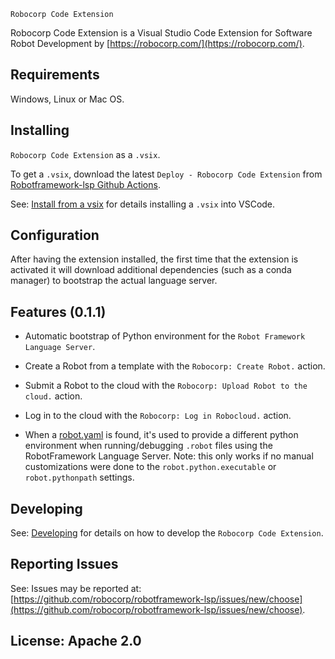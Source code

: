 `Robocorp Code Extension`

Robocorp Code Extension is a Visual Studio Code Extension for Software Robot Development by [https://robocorp.com/](https://robocorp.com/).


Requirements
-------------

Windows, Linux or Mac OS.


Installing
-----------

`Robocorp Code Extension` as a `.vsix`.

To get a `.vsix`, download the latest `Deploy - Robocorp Code Extension` from [Robotframework-lsp Github Actions](https://github.com/robocorp/robotframework-lsp/actions?query=workflow%3A%22Deploy+-+Robocorp+Code+Extension%22).

See: [Install from a vsix](https://code.visualstudio.com/docs/editor/extension-gallery#_install-from-a-vsix) for details installing a `.vsix` into VSCode.


Configuration
-------------

After having the extension installed, the first time that the extension is activated
it will download additional dependencies (such as a conda manager) to bootstrap
the actual language server.

Features (0.1.1)
-----------------

- Automatic bootstrap of Python environment for the `Robot Framework Language Server`.
  
- Create a Robot from a template with the `Robocorp: Create Robot.` action.

- Submit a Robot to the cloud with the `Robocorp: Upload Robot to the cloud.` action.

- Log in to the cloud with the `Robocorp: Log in Robocloud.` action.

- When a [robot.yaml](https://robocorp.com/docs/setup/robot-yaml-format) is found, it's used to provide a different python environment when running/debugging `.robot` files using the RobotFramework Language Server.
  Note: this only works if no manual customizations were done to the `robot.python.executable` or `robot.pythonpath` settings.

Developing
------------

See: [Developing](docs/develop.md) for details on how to develop the `Robocorp Code Extension`.

Reporting Issues
-----------------

See: Issues may be reported at: [https://github.com/robocorp/robotframework-lsp/issues/new/choose](https://github.com/robocorp/robotframework-lsp/issues/new/choose).

License: Apache 2.0
-------------------
